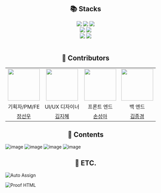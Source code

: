 <div align=center><h2>📚 Stacks</h2></div>
<div align=center> 
  <img src="https://img.shields.io/badge/Flutter-02569B?style=for-the-badge&logo=flutter&logoColor=white">
  <img src="https://img.shields.io/badge/Spring-6DB33F?style=for-the-badge&logo=spring&logoColor=white">
  <img src="https://img.shields.io/badge/Dart-0175C2?style=for-the-badge&logo=dart&logoColor=white">
  <br>
  
  <img src="https://img.shields.io/badge/notion-000000?style=for-the-badge&logo=notion&logoColor=white">
  <img src="https://img.shields.io/badge/discord-5865f2?style=for-the-badge&logo=discord&logoColor=white">
  <br>
  
  <img src="https://img.shields.io/badge/github-181717?style=for-the-badge&logo=github&logoColor=white">
  <img src="https://img.shields.io/badge/git-F05032?style=for-the-badge&logo=git&logoColor=white">
  <br>
</div>

<br>

<div align=center><h2>🐥 Contributors</h2></div>

<div align=center>
<table>
  <tr>
    <td align="center"><a href="https://github.com/InSange"><img src="https://tr.rbxcdn.com/ecac8c841a5aea0586a50a17181934ff/420/420/Hat/Png" width="100px;" alt=""/>
    <td align="center"><a href="https://github.com/InSange"><img src="https://w7.pngwing.com/pngs/296/918/png-transparent-surreal-humour-meme-cat-turnbull-ac-9-cat-like-mammal-carnivoran-meme.png" width="100px;" alt=""/>
    <td align="center"><a href="https://github.com/huchujj"><img src="https://creatorset.com/cdn/shop/files/Transparent1440x1080cattakingaselfiephoto.png?v=1702844064" width="100px;" alt=""/>
    <td align="center"><a href="https://github.com/JONG-KYEONG"><img src="https://tr.rbxcdn.com/42eaa90224b3f85eeedfa87cb3823906/420/420/Hat/Png" width="100px;" alt=""/>
  </tr>
  <tr align="center">
      <td>기획자/PM/FE</td>
    <td>UI/UX 디자이너</td>
    <td>프론트 엔드</td>
    <td>백 엔드</td>
  </tr>
  <tr>
    <td align="center"><a href="https://github.com/InSange" title="Code">장선우</a></td>
    <td align="center"><a href="https://github.com/InSange" title="Code">김지혜</a></td>
    <td align="center"><a href="https://github.com/huchujj" title="Code">손성아</a></td>
    <td align="center"><a href="https://github.com/JONG-KYEONG" title="Code">김종경</a></td>
  </tr>
</table>
</div>


<div align=center><h2>🔖 Contents</h2></div>

![image](https://github.com/user-attachments/assets/8fd61bfb-0a1a-4adb-af7e-c013c4ec8f4e)
![image](https://github.com/user-attachments/assets/589d7545-8818-4c63-84f5-49fa94dd709e)
![image](https://github.com/user-attachments/assets/72324c1e-f67a-46fd-878d-de7f04c669f5)
![image](https://github.com/user-attachments/assets/b042d906-0713-4f52-80e2-f1b256c85a80)

<div align=center><h2> 📖 ETC.</h2></div>

![Auto Assign](https://github.com/PKNU-Assemble/demo-repository/actions/workflows/auto-assign.yml/badge.svg)

![Proof HTML](https://github.com/PKNU-Assemble/demo-repository/actions/workflows/proof-html.yml/badge.svg)

